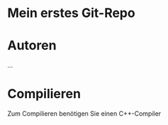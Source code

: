 Mein erstes Git-Repo
====================

Autoren
=======

...

Compilieren
===========

Zum Compilieren benötigen Sie einen C++-Compiler